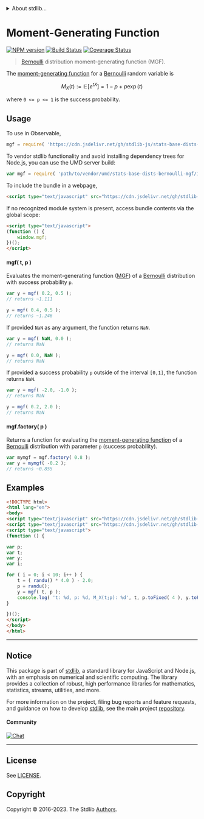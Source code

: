 <!--

@license Apache-2.0

Copyright (c) 2018 The Stdlib Authors.

Licensed under the Apache License, Version 2.0 (the "License");
you may not use this file except in compliance with the License.
You may obtain a copy of the License at

   http://www.apache.org/licenses/LICENSE-2.0

Unless required by applicable law or agreed to in writing, software
distributed under the License is distributed on an "AS IS" BASIS,
WITHOUT WARRANTIES OR CONDITIONS OF ANY KIND, either express or implied.
See the License for the specific language governing permissions and
limitations under the License.

-->


<details>
  <summary>
    About stdlib...
  </summary>
  <p>We believe in a future in which the web is a preferred environment for numerical computation. To help realize this future, we've built stdlib. stdlib is a standard library, with an emphasis on numerical and scientific computation, written in JavaScript (and C) for execution in browsers and in Node.js.</p>
  <p>The library is fully decomposable, being architected in such a way that you can swap out and mix and match APIs and functionality to cater to your exact preferences and use cases.</p>
  <p>When you use stdlib, you can be absolutely certain that you are using the most thorough, rigorous, well-written, studied, documented, tested, measured, and high-quality code out there.</p>
  <p>To join us in bringing numerical computing to the web, get started by checking us out on <a href="https://github.com/stdlib-js/stdlib">GitHub</a>, and please consider <a href="https://opencollective.com/stdlib">financially supporting stdlib</a>. We greatly appreciate your continued support!</p>
</details>

# Moment-Generating Function

[![NPM version][npm-image]][npm-url] [![Build Status][test-image]][test-url] [![Coverage Status][coverage-image]][coverage-url] <!-- [![dependencies][dependencies-image]][dependencies-url] -->

> [Bernoulli][bernoulli-distribution] distribution moment-generating function (MGF).

<!-- Section to include introductory text. Make sure to keep an empty line after the intro `section` element and another before the `/section` close. -->

<section class="intro">

The [moment-generating function][mgf] for a [Bernoulli][bernoulli-distribution] random variable is

<!-- <equation class="equation" label="eq:bernoulli_mgf_function" align="center" raw="M_X(t) := \mathbb{E}\!\left[e^{tX}\right] = 1-p + p \exp( t )" alt="Moment-generating function (MGF) for a Bernoulli distribution."> -->

```math
M_X(t) := \mathbb{E}\!\left[e^{tX}\right] = 1-p + p \exp( t )
```

<!-- <div class="equation" align="center" data-raw-text="M_X(t) := \mathbb{E}\!\left[e^{tX}\right] = 1-p + p \exp( t )" data-equation="eq:bernoulli_mgf_function">
    <img src="https://cdn.jsdelivr.net/gh/stdlib-js/stdlib@591cf9d5c3a0cd3c1ceec961e5c49d73a68374cb/lib/node_modules/@stdlib/stats/base/dists/bernoulli/mgf/docs/img/equation_bernoulli_mgf_function.svg" alt="Moment-generating function (MGF) for a Bernoulli distribution.">
    <br>
</div> -->

<!-- </equation> -->

where `0 <= p <= 1` is the success probability.

</section>

<!-- /.intro -->

<!-- Package usage documentation. -->



<section class="usage">

## Usage

To use in Observable,

```javascript
mgf = require( 'https://cdn.jsdelivr.net/gh/stdlib-js/stats-base-dists-bernoulli-mgf@umd/browser.js' )
```

To vendor stdlib functionality and avoid installing dependency trees for Node.js, you can use the UMD server build:

```javascript
var mgf = require( 'path/to/vendor/umd/stats-base-dists-bernoulli-mgf/index.js' )
```

To include the bundle in a webpage,

```html
<script type="text/javascript" src="https://cdn.jsdelivr.net/gh/stdlib-js/stats-base-dists-bernoulli-mgf@umd/browser.js"></script>
```

If no recognized module system is present, access bundle contents via the global scope:

```html
<script type="text/javascript">
(function () {
    window.mgf;
})();
</script>
```

#### mgf( t, p )

Evaluates the moment-generating function ([MGF][mgf]) of a [Bernoulli][bernoulli-distribution] distribution with success probability `p`.

```javascript
var y = mgf( 0.2, 0.5 );
// returns ~1.111

y = mgf( 0.4, 0.5 );
// returns ~1.246
```

If provided `NaN` as any argument, the function returns `NaN`.

```javascript
var y = mgf( NaN, 0.0 );
// returns NaN

y = mgf( 0.0, NaN );
// returns NaN
```

If provided a success probability `p` outside of the interval `[0,1]`, the function returns `NaN`.

```javascript
var y = mgf( -2.0, -1.0 );
// returns NaN

y = mgf( 0.2, 2.0 );
// returns NaN
```

#### mgf.factory( p )

Returns a function for evaluating the [moment-generating function][mgf] of a [Bernoulli][bernoulli-distribution] distribution with parameter `p` (success probability).

```javascript
var mymgf = mgf.factory( 0.8 );
var y = mymgf( -0.2 );
// returns ~0.855
```

</section>

<!-- /.usage -->

<!-- Package usage notes. Make sure to keep an empty line after the `section` element and another before the `/section` close. -->

<section class="notes">

</section>

<!-- /.notes -->

<!-- Package usage examples. -->

<section class="examples">

## Examples

<!-- eslint no-undef: "error" -->

```html
<!DOCTYPE html>
<html lang="en">
<body>
<script type="text/javascript" src="https://cdn.jsdelivr.net/gh/stdlib-js/random-base-randu@umd/browser.js"></script>
<script type="text/javascript" src="https://cdn.jsdelivr.net/gh/stdlib-js/stats-base-dists-bernoulli-mgf@umd/browser.js"></script>
<script type="text/javascript">
(function () {

var p;
var t;
var y;
var i;

for ( i = 0; i < 10; i++ ) {
    t = ( randu() * 4.0 ) - 2.0;
    p = randu();
    y = mgf( t, p );
    console.log( 't: %d, p: %d, M_X(t;p): %d', t, p.toFixed( 4 ), y.toFixed( 4 ) );
}

})();
</script>
</body>
</html>
```

</section>

<!-- /.examples -->

<!-- Section to include cited references. If references are included, add a horizontal rule *before* the section. Make sure to keep an empty line after the `section` element and another before the `/section` close. -->

<section class="references">

</section>

<!-- /.references -->

<!-- Section for related `stdlib` packages. Do not manually edit this section, as it is automatically populated. -->

<section class="related">

</section>

<!-- /.related -->

<!-- Section for all links. Make sure to keep an empty line after the `section` element and another before the `/section` close. -->


<section class="main-repo" >

* * *

## Notice

This package is part of [stdlib][stdlib], a standard library for JavaScript and Node.js, with an emphasis on numerical and scientific computing. The library provides a collection of robust, high performance libraries for mathematics, statistics, streams, utilities, and more.

For more information on the project, filing bug reports and feature requests, and guidance on how to develop [stdlib][stdlib], see the main project [repository][stdlib].

#### Community

[![Chat][chat-image]][chat-url]

---

## License

See [LICENSE][stdlib-license].


## Copyright

Copyright &copy; 2016-2023. The Stdlib [Authors][stdlib-authors].

</section>

<!-- /.stdlib -->

<!-- Section for all links. Make sure to keep an empty line after the `section` element and another before the `/section` close. -->

<section class="links">

[npm-image]: http://img.shields.io/npm/v/@stdlib/stats-base-dists-bernoulli-mgf.svg
[npm-url]: https://npmjs.org/package/@stdlib/stats-base-dists-bernoulli-mgf

[test-image]: https://github.com/stdlib-js/stats-base-dists-bernoulli-mgf/actions/workflows/test.yml/badge.svg?branch=main
[test-url]: https://github.com/stdlib-js/stats-base-dists-bernoulli-mgf/actions/workflows/test.yml?query=branch:main

[coverage-image]: https://img.shields.io/codecov/c/github/stdlib-js/stats-base-dists-bernoulli-mgf/main.svg
[coverage-url]: https://codecov.io/github/stdlib-js/stats-base-dists-bernoulli-mgf?branch=main

<!--

[dependencies-image]: https://img.shields.io/david/stdlib-js/stats-base-dists-bernoulli-mgf.svg
[dependencies-url]: https://david-dm.org/stdlib-js/stats-base-dists-bernoulli-mgf/main

-->

[chat-image]: https://img.shields.io/gitter/room/stdlib-js/stdlib.svg
[chat-url]: https://app.gitter.im/#/room/#stdlib-js_stdlib:gitter.im

[stdlib]: https://github.com/stdlib-js/stdlib

[stdlib-authors]: https://github.com/stdlib-js/stdlib/graphs/contributors

[umd]: https://github.com/umdjs/umd
[es-module]: https://developer.mozilla.org/en-US/docs/Web/JavaScript/Guide/Modules

[deno-url]: https://github.com/stdlib-js/stats-base-dists-bernoulli-mgf/tree/deno
[umd-url]: https://github.com/stdlib-js/stats-base-dists-bernoulli-mgf/tree/umd
[esm-url]: https://github.com/stdlib-js/stats-base-dists-bernoulli-mgf/tree/esm
[branches-url]: https://github.com/stdlib-js/stats-base-dists-bernoulli-mgf/blob/main/branches.md

[stdlib-license]: https://raw.githubusercontent.com/stdlib-js/stats-base-dists-bernoulli-mgf/main/LICENSE

[bernoulli-distribution]: https://en.wikipedia.org/wiki/Bernoulli_distribution

[mgf]: https://en.wikipedia.org/wiki/Moment-generating_function

</section>

<!-- /.links -->
